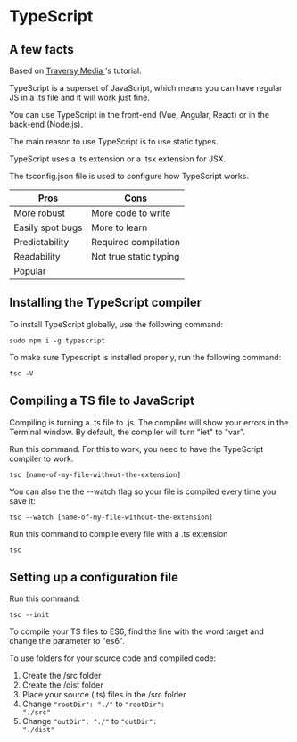 # TypeScript

## A few facts

Based on [
Traversy Media
](https://www.youtube.com/watch?v=BCg4U1FzODs)'s tutorial.

TypeScript is a superset of JavaScript, which means you can have regular JS in a .ts file and it will work just fine.

You can use TypeScript in the front-end (Vue, Angular, React) or in the back-end (Node.js).

The main reason to use TypeScript is to use static types.

TypeScript uses a .ts extension or a .tsx extension for JSX.

The tsconfig.json file is used to configure how TypeScript works.

| Pros | Cons |
|--------------|-----------|
| More robust | More code to write |
| Easily spot bugs | More to learn |
| Predictability | Required compilation |
| Readability | Not true static typing |
| Popular | |

## Installing the TypeScript compiler

To install TypeScript globally, use the following command:

    sudo npm i -g typescript

To make sure Typescript is installed properly, run the following command:

    tsc -V

## Compiling a TS file to JavaScript

Compiling is turning a .ts file to .js. The compiler will show your errors in the Terminal window. By default, the compiler will turn "let" to "var".

Run this command. For this to work, you need to have the TypeScript compiler to work.

    tsc [name-of-my-file-without-the-extension]

You can also the the --watch flag so your file is compiled every time you save it:

    tsc --watch [name-of-my-file-without-the-extension]

Run this command to compile every file with a .ts extension

    tsc

## Setting up a configuration file

Run this command:

    tsc --init

To compile your TS files to ES6, find the line with the word target and change the parameter to "es6".

To use folders for your source code and compiled code:

1. Create the /src folder
1. Create the /dist folder
1. Place your source (.ts) files in the /src folder
1. Change <code>"rootDir": "./"</code> to <code>"rootDir": "./src"</code>
1. Change <code>"outDir": "./"</code> to <code>"outDir": "./dist"</code>